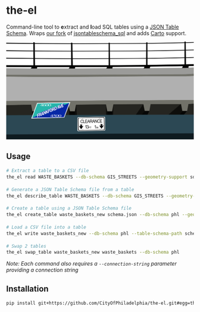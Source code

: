 # the-el
Command-line tool to **e**xtract and **l**oad SQL tables using a
[JSON Table Schema][table schema]. Wraps [our fork][fork] of
[jsontableschema_sql][jsontableschema_sql] and adds [Carto][carto]
support.

![vector art of market-frankford line structure](logo.png)

## Usage
```bash
# Extract a table to a CSV file
the_el read WASTE_BASKETS --db-schema GIS_STREETS --geometry-support sde-char --output-file waste_baskets.csv

# Generate a JSON Table Schema file from a table
the_el describe_table WASTE_BASKETS --db-schema GIS_STREETS --geometry-support sde-char --output-file schema.json

# Create a table using a JSON Table Schema file
the_el create_table waste_baskets_new schema.json --db-schema phl --geometry-support postgis

# Load a CSV file into a table
the_el write waste_baskets_new --db-schema phl --table-schema-path schema.json --geometry-support postgis --input-file waste_baskets.csv --skip-headers --truncate

# Swap 2 tables
the_el swap_table waste_baskets_new waste_baskets --db-schema phl
```
_Note: Each command also requires a `--connection-string` parameter providing a
connection string_

## Installation
```bash
pip install git+https://github.com/CityOfPhiladelphia/the-el.git#egg=the_el --process-dependency-links
```

[fork]: https://github.com/frictionlessdata/jsontableschema-sql-py/compare/master...CityOfPhiladelphia:master
[jsontableschema_sql]: https://github.com/frictionlessdata/jsontableschema-sql-py
[table schema]: http://frictionlessdata.io/guides/json-table-schema/
[carto]: https://carto.com
